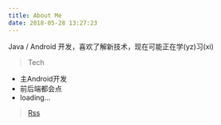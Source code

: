 ```yaml
---
title: About Me
date: 2018-05-28 13:27:23
---
```


Java / Android 开发，喜欢了解新技术，现在可能正在学(yz)习(xi)

> Tech

- 主Android开发
- 前后端都会点
- loading...

> [Rss](/atom.xml)

<!-- > Resume

- TqXQxjGN3paIXIwlFjN5wGaGZbY8q6KwdGaCp6E4HmA=
- Oops, you found me
- Encrypt by AES256
- Secret must find out yourself -->

<!-- > 建站日志 -->

<!-- - 2017.2.11 建站，使用hexo-git插件部署在Github
- 2017.2.12 在阿里云买了域名zyhang.com，解析到Github
- 2017.5.28 迁移到Gitlab，改用gitlab-ci持续集成
- 2018.8.13 修复addthis显示位置错乱
- 2018.8.16 迁移到CVM，搭了Nginx、Jenkins
- 2018.8.27 修复分页addthis显示问题
- 2018.8.28 评论邮件提醒
- 2018.12.27 更新hexo、next，解决评论邮件发送问题
- 2019.1.10 改用outlook解决邮件发送冲突问题
- 2019.1.15 启动algolia搜索
- 2020.2.13 更新next
- 2020.7.16 迁移cactus -->